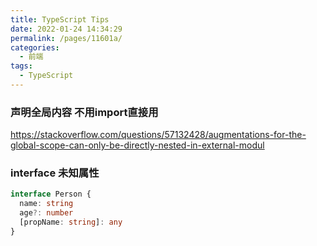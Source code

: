 ```yaml
---
title: TypeScript Tips
date: 2022-01-24 14:34:29
permalink: /pages/11601a/
categories:
  - 前端
tags:
  - TypeScript
---
```



### 声明全局内容 不用import直接用

https://stackoverflow.com/questions/57132428/augmentations-for-the-global-scope-can-only-be-directly-nested-in-external-modul

### interface 未知属性

```typescript
interface Person {
  name: string
  age?: number
  [propName: string]: any
}
```


